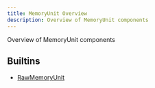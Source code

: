 ```yaml
---
title: MemoryUnit Overview
description: Overview of MemoryUnit components
---
```

Overview of MemoryUnit components
## Builtins
* [RawMemoryUnit](/docs/components/memoryunit/rawmemoryunit/)
